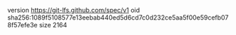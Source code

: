 version https://git-lfs.github.com/spec/v1
oid sha256:1089f5108577e13eebab440ed5d6cd7c0d232ce5aa5f00e59cefb078f57efe3e
size 2164
